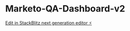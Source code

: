 # Marketo-QA-Dashboard-v2

[Edit in StackBlitz next generation editor ⚡️](https://stackblitz.com/~/github.com/cruz312/Marketo-QA-Dashboard-v2)